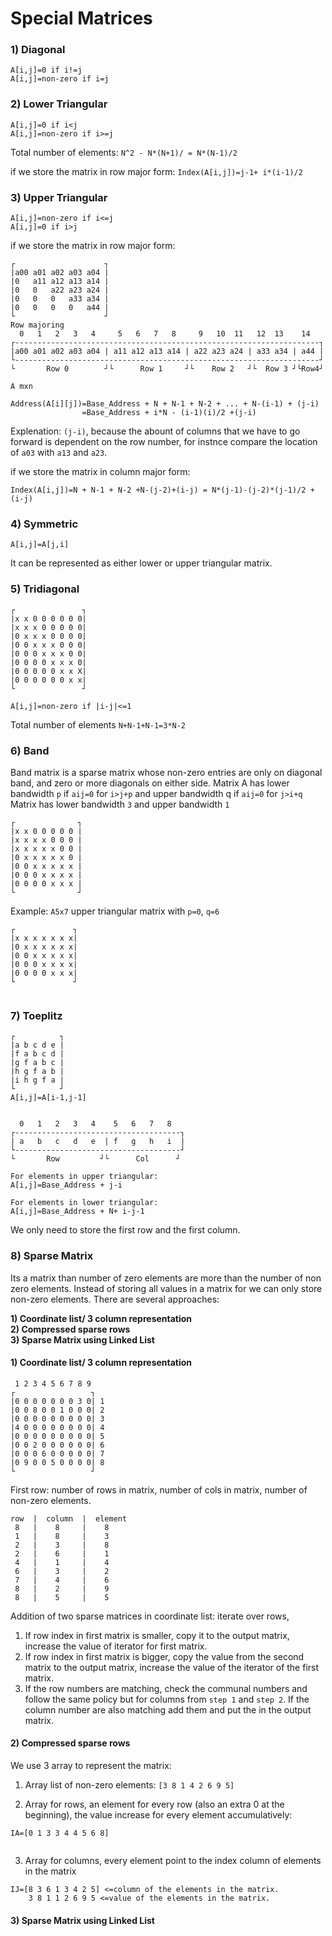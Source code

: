 # Special Matrices
### 1) Diagonal
```
A[i,j]=0 if i!=j
A[i,j]=non-zero if i=j
```

### 2) Lower Triangular
```
A[i,j]=0 if i<j
A[i,j]=non-zero if i>=j
```
Total number of elements:
`N^2 - N*(N+1)/ = N*(N-1)/2`

if we store the matrix in row major form: 
`Index(A[i,j])=j-1+ i*(i-1)/2`

### 3) Upper Triangular
```
A[i,j]=non-zero if i<=j
A[i,j]=0 if i>j
```

if we store the matrix in row major form: 

```
┌                    ┐
|a00 a01 a02 a03 a04 |
|0   a11 a12 a13 a14 |
|0   0   a22 a23 a24 |
|0   0   0   a33 a34 |
|0   0   0   0   a44 |
└                    ┘
Row majoring
  0   1   2   3   4     5   6   7   8     9   10  11   12  13    14
┌--------------------------------------------------------------------┐
|a00 a01 a02 a03 a04 | a11 a12 a13 a14 | a22 a23 a24 | a33 a34 | a44 |
└--------------------------------------------------------------------┘
└       Row 0        ┘└      Row 1     ┘└    Row 2   ┘└  Row 3 ┘└Row4┘

A mxn

Address(A[i][j])=Base_Address + N + N-1 + N-2 + ... + N-(i-1) + (j-i)
                =Base_Address + i*N - (i-1)(i)/2 +(j-i)
```

Explenation:
`(j-i)`, because the abount of columns that we have to go forward is dependent on the
row number, for instnce compare the location of `a03` with `a13` and `a23`.


if we store the matrix in column major form:   

`Index(A[i,j])=N + N-1 + N-2 +N-(j-2)+(i-j) = N*(j-1)-(j-2)*(j-1)/2 + (i-j)`

### 4) Symmetric
```
A[i,j]=A[j,i]
```
It can be represented as either lower or upper triangular matrix.

### 5) Tridiagonal

```
┌               ┐
|x x 0 0 0 0 0 0|
|x x x 0 0 0 0 0|
|0 x x x 0 0 0 0|
|0 0 x x x 0 0 0|
|0 0 0 x x x 0 0|
|0 0 0 0 x x x 0|
|0 0 0 0 0 x x X|
|0 0 0 0 0 0 x x|
└               ┘

A[i,j]=non-zero if |i-j|<=1
```

Total number of elements `N+N-1+N-1=3*N-2`


### 6) Band  
 Band matrix is a sparse matrix whose non-zero entries are only on diagonal band, and zero or more diagonals on either side.
 Matrix A has lower bandwidth `p` if `aij=0` for `i>j+p` and upper bandwidth q if  `aij=0` for `j>i+q`
 Matrix has lower bandwidth `3` and upper bandwidth `1`
 ```
┌              ┐
|x x 0 0 0 0 0 |
|x x x x 0 0 0 |
|x x x x x 0 0 |
|0 x x x x x 0 |
|0 0 x x x x x |
|0 0 0 x x x x |
|0 0 0 0 x x x |
└              ┘
```
Example: `A5x7` upper triangular matrix with `p=0`, `q=6`

```
┌             ┐
|x x x x x x x|
|0 x x x x x x|
|0 0 x x x x x|
|0 0 0 x x x x|
|0 0 0 0 x x x|
└             ┘
 
 ```
 
### 7) Toeplitz
```
┌          ┐
|a b c d e |
|f a b c d |
|g f a b c |
|h g f a b |
|i h g f a |
└          ┘
A[i,j]=A[i-1,j-1]


  0   1   2   3   4    5   6   7   8 
┌-------------------------------------┐
| a   b   c   d   e  | f   g   h   i  |
└-------------------------------------┘
└       Row         ┘└      Col      ┘

For elements in upper triangular:
A[i,j]=Base_Address + j-i

For elements in lower triangular:
A[i,j]=Base_Address + N+ i-j-1

```
We only need to store the first row and the first column.

### 8) Sparse Matrix

Its a matrix than number of zero elements are more than the number of non zero elements.
Instead of storing all values in a matrix for we can only store non-zero elements.
There are several approaches:

**1) Coordinate list/ 3 column representation**  
**2) Compressed sparse rows**  
**3) Sparse Matrix using Linked List**  

#### 1) Coordinate list/ 3 column representation
```
 1 2 3 4 5 6 7 8 9
┌                 ┐
|0 0 0 0 0 0 0 3 0| 1
|0 0 8 0 0 1 0 0 0| 2
|0 0 0 0 0 0 0 0 0| 3
|4 0 0 0 0 0 0 0 0| 4
|0 0 0 0 0 0 0 0 0| 5
|0 0 2 0 0 0 0 0 0| 6
|0 0 0 6 0 0 0 0 0| 7
|0 9 0 0 5 0 0 0 0| 8
└                 ┘
```
First row: number of rows in matrix, number of cols in matrix, number of non-zero elements.
```
row  |  column  |  element
 8   |    8     |    8
 1   |    8     |    3
 2   |    3     |    8
 2   |    6     |    1
 4   |    1     |    4
 6   |    3     |    2
 7   |    4     |    6
 8   |    2     |    9
 8   |    5     |    5
```

Addition of two sparse matrices in coordinate list:
iterate over rows,   
1) If row index in first matrix is smaller, copy it to the output matrix, increase the value of iterator for first matrix.
2) If row index in first matrix is bigger, copy the value from the second matrix to the output matrix, increase the value of the iterator of the first matrix.
3) If the row numbers are matching, check the communal numbers and follow the same policy but for columns from `step 1` and `step 2`.
If the column number are also matching add them and put the in the output matrix.

#### 2) Compressed sparse rows
We use 3 array to represent the matrix:

1) Array list of non-zero elements:
`[3 8 1 4 2 6 9 5]`

2) Array for rows, an element for every row (also an extra 0 at the beginning), the value increase for every element accumulatively:
```
IA=[0 1 3 3 4 4 5 6 8]
    
```

3) Array for columns, every element point to the index column of elements in the matrix
```
IJ=[8 3 6 1 3 4 2 5] <=column of the elements in the matrix.
    3 8 1 1 2 6 9 5 <=value of the elements in the matrix.
```



#### 3) Sparse Matrix using Linked List

